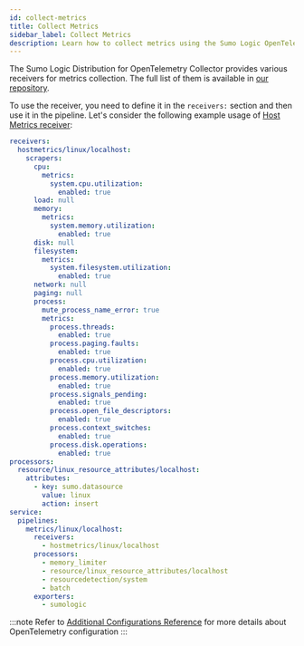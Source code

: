 ```yaml
---
id: collect-metrics
title: Collect Metrics
sidebar_label: Collect Metrics
description: Learn how to collect metrics using the Sumo Logic OpenTelemetry Collector.
---
```


The Sumo Logic Distribution for OpenTelemetry Collector provides various receivers for metrics collection. The full list of them is available in [our repository].

To use the receiver, you need to define it in the `receivers:` section and then use it in the pipeline.
Let's consider the following example usage of [Host Metrics receiver](https://github.com/open-telemetry/opentelemetry-collector-contrib/tree/main/receiver/hostmetricsreceiver#host-metrics-receiver):

```yaml
receivers:
  hostmetrics/linux/localhost:
    scrapers:
      cpu:
        metrics:
          system.cpu.utilization:
            enabled: true
      load: null
      memory:
        metrics:
          system.memory.utilization:
            enabled: true
      disk: null
      filesystem:
        metrics:
          system.filesystem.utilization:
            enabled: true
      network: null
      paging: null
      process:
        mute_process_name_error: true
        metrics:
          process.threads:
            enabled: true
          process.paging.faults:
            enabled: true
          process.cpu.utilization:
            enabled: true
          process.memory.utilization:
            enabled: true
          process.signals_pending:
            enabled: true
          process.open_file_descriptors:
            enabled: true
          process.context_switches:
            enabled: true
          process.disk.operations:
            enabled: true
processors:
  resource/linux_resource_attributes/localhost:
    attributes:
      - key: sumo.datasource
        value: linux
        action: insert
service:
  pipelines:
    metrics/linux/localhost:
      receivers:
        - hostmetrics/linux/localhost
      processors:
        - memory_limiter
        - resource/linux_resource_attributes/localhost
        - resourcedetection/system
        - batch
      exporters:
        - sumologic
```

:::note
Refer to [Additional Configurations Reference](/docs/send-data/opentelemetry-collector/data-source-and-configurations/additional-configurations-reference/) for more details about OpenTelemetry configuration
:::

[our repository]: https://github.com/SumoLogic/sumologic-otel-collector/tree/main#components

